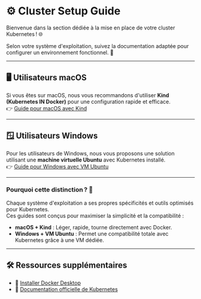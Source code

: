 # ⚙️ Cluster Setup Guide

Bienvenue dans la section dédiée à la mise en place de votre cluster Kubernetes ! 🌐

Selon votre système d'exploitation, suivez la documentation adaptée pour configurer un environnement fonctionnel. 🚀

---

## 🖥️ Utilisateurs **macOS**
Si vous êtes sur macOS, nous vous recommandons d'utiliser **Kind (Kubernetes IN Docker)** pour une configuration rapide et efficace.  
👉 [Guide pour macOS avec Kind](KIND_SETUP.md)

---

## 🪟 Utilisateurs **Windows**
Pour les utilisateurs de Windows, nous vous proposons une solution utilisant une **machine virtuelle Ubuntu** avec Kubernetes installé.  
👉 [Guide pour Windows avec VM Ubuntu](K8S_SETUP.md)

---

### Pourquoi cette distinction ? 🤔
Chaque système d'exploitation a ses propres spécificités et outils optimisés pour Kubernetes.  
Ces guides sont conçus pour maximiser la simplicité et la compatibilité :

- **macOS + Kind** : Léger, rapide, tourne directement avec Docker.
- **Windows + VM Ubuntu** : Permet une compatibilité totale avec Kubernetes grâce à une VM dédiée.

---

## 🛠️ Ressources supplémentaires
- 🐳 [Installer Docker Desktop](https://www.docker.com/products/docker-desktop/)
- 📜 [Documentation officielle de Kubernetes](https://kubernetes.io/docs/)
